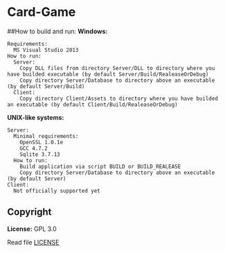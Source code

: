Card-Game
=========
##How to build and run:
  <b>Windows:</b>
  
    Requirements:
      MS Visual Studio 2013
    How to run:
      Server:
        Copy DLL files from directory Server/DLL to directory where you have builded executable (by default Server/Build/RealeaseOrDebug)
        Copy directory Server/Database to directory above an executable (by default Server/Build)
      Client:
        Copy directory Client/Assets to directory where you have builded an executable (by default Client/Build/RealeaseOrDebug)
  <b>UNIX-like systems:</b>
  
    Server:
      Minimal requirements:
        OpenSSL 1.0.1e
        GCC 4.7.2
        Sqlite 3.7.13
      How to run:
        Build application via script BUILD or BUILD_REALEASE
        Copy directory Server/Database to directory above an executable (by default Server)
    Client:
      Not officially supported yet
      
## Copyright
<b>License:</b> GPL 3.0

Read file [LICENSE](LICENSE)
